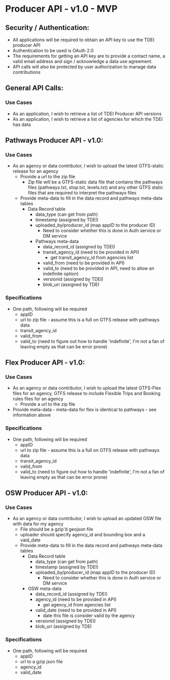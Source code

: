 # Producer API - v1.0 - MVP 

## Security / Authentication:
- All applications will be required to obtain an API key to use the TDEI producer API
- Authentication to be used is OAuth 2.0
- The requirements for getting an API key are to provide a contact name, a valid email address and sign / 
acknowledge a data use agreement. 
- API calls will also be protected by user authorization to manage data contributions 

## General API Calls:
### Use Cases
- As an application, I wish to retrieve a list of TDEI Producer API versions
- As an application, I wish to retrieve a list of agencies for which the TDEI has data

## Pathways Producer API - v1.0:
### Use Cases
- As an agency or data contributor, I wish to upload the latest GTFS-static release for an agency
  - Provide a url to the zip file
    - Zip file will be a GTFS-static data file that contains the pathways files (pathways.txt, stop.txt, levels.txt) 
    and any other GTFS static files that are required to interpret the pathways files
   - Provide meta-data to fill in the data record and pathways meta-data tables
     - Data Record table
       - data_type (can get from path)
       - timestamp (assigned by TDEI)
       - uploaded_by/producer_id (map appID to the producer ID)
         - Need to consider whether this is done in Auth service or DM service
       - Pathways meta-data
         - data_record_id (assigned by TDEI)
         - transit_agency_id (need to be provided in API) 
           - get transit_agency_id from agencies list
         - valid_from (need to be provided in API)
         - valid_to (need to be provided in API, need to allow an indefinite option) 
         - versionid (assigned by TDEI)
         - blob_uri (assigned by TDEI
         
### Specifications
- One path, following will be required
  - appID
  - url to zip file - assume this is a full on GTFS release with pathways data
  - transit_agency_id
  - valid_from
  - valid_to (need to figure out how to handle 'indefinite', I'm not a fan of leaving empty as that can be error prone)

## Flex Producer API - v1.0:
### Use Cases
- As an agency or data contributor, I wish to upload the latest GTFS-Flex files for an agency, GTFS release 
to include Flexible Trips and Booking rules files for an agency 
  - Provide a url to the zip file
- Provide meta-data - meta-data for flex is identical to pathways - see information above

### Specifications
- One path, following will be required
  - appID
  - url to zip file - assume this is a full on GTFS release with pathways data
  - transit_agency_id
  - valid_from
  - valid_to (need to figure out how to handle 'indefinite', I'm not a fan of leaving empty as that can be error prone)

## OSW Producer API - v1.0:
### Use Cases
- As an agency or data contributor, I wish to upload an updated OSW file with data for my agency 
  - File should be a gzip'd geojson file
  - uploader should specify agency_id and bounding box and a vaid_date
  - Provide meta-data to fill in the data record and pathways meta-data tables
    - Data Record table
      - data_type (can get from path)
      - timestamp (assigned by TDEI)
      - uploaded_by/producer_id (map appID to the producer ID)
        - Need to consider whether this is done in Auth service or DM service
     - OSW meta-data
       - data_record_id (assigned by TDEI)
       - agency_id (need to be provided in API) 
         - get agency_id from agencies list
       - valid_date (need to be provided in API) 
         - date this file is consider valid by the agency
       - versionid (assigned by TDEI)
       - blob_uri (assigned by TDEI

### Specifications
- One path, following will be required
  - appID
  - url to a gzip json file 
  - agency_id
  - valid_date


